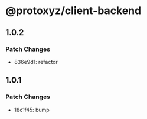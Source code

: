 # @protoxyz/client-backend

## 1.0.2

### Patch Changes

- 836e9d1: refactor

## 1.0.1

### Patch Changes

- 18c1f45: bump
